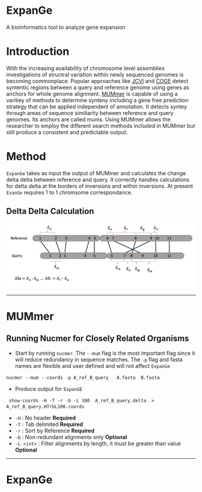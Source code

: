 # ExpanGe
A bioinformatics tool to analyze gene expansion

# Introduction

With the increasing availability of chromosome level assemblies investigations of structral variation within newly sequenced genomes  is becoming commonplace. Popular approaches like [JCVI](https://github.com/tanghaibao/jcvi) and [COGE](https://genomevolution.org/coge/) detect syntentic regions between a query and reference genome using genes as anchors for whole genome alignment. [MUMmer](http://mummer.sourceforge.net/) is capable of using a varitiey of methods to determine synteny including a gene free prediction strategy that can be applied independent of annotation. It detects syntey through areas of sequence similiarity between reference and query genomes. Its anchors are called mums. Using MUMmer allows the researcher to employ the different search methods included in MUMmer but still produce a consistent and predictable output.

# Method

`ExpanGe` takes as input the output of MUMmer and calculates the change delta delta between reference and query. It correctly handles calculations for delta delta at the borders of inversions and within inversions.  At present `ExanGe` requires 1 to 1 chromsome correspondance.

## Delta Delta Calculation
![delta delta figure](https://github.com/mharper10114/ExpanGe/blob/master/media/deltadelta2.png)

----------------------------------------
# MUMmer

## Running Nucmer for Closely Related Organisms

* Start by running `nucmer`. The `--mum` flag is the most important flag since it will reduce redundancy in sequence matches. The `-p` flag and fasta names are flexible and user defined and will not affect `ExpanGe`

```
nucmer --mum --coords -p A_ref_B_query   A.fasta  B.fasta 
```

* Produce output for `ExpanGE`

```
 show-coords -H -T -r -b -L 100  A_ref_B_query.delta  > A_ref_B_query.HTrbL100.coords
```
  *  `-H` : No header **Required**
  *  `-T` : Tab delimited **Required**
  *  `-r` : Sort by Reference **Required**
  *  `-b` : Non-redundant alignments only **Optional**
  *  `-L <int>` : Filter alignments by length, it must be greater than value **Optional**

------------------------------------

# ExpanGe 



